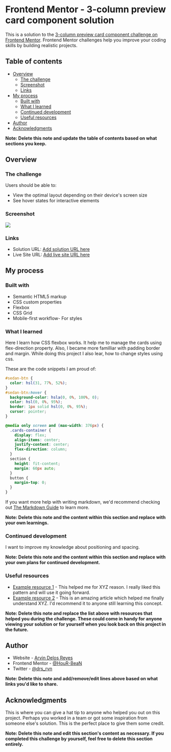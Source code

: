 # Frontend Mentor - 3-column preview card component solution

This is a solution to the [3-column preview card component challenge on Frontend Mentor](https://www.frontendmentor.io/challenges/3column-preview-card-component-pH92eAR2-). Frontend Mentor challenges help you improve your coding skills by building realistic projects. 

## Table of contents

- [Overview](#overview)
  - [The challenge](#the-challenge)
  - [Screenshot](#screenshot)
  - [Links](#links)
- [My process](#my-process)
  - [Built with](#built-with)
  - [What I learned](#what-i-learned)
  - [Continued development](#continued-development)
  - [Useful resources](#useful-resources)
- [Author](#author)
- [Acknowledgments](#acknowledgments)

**Note: Delete this note and update the table of contents based on what sections you keep.**

## Overview

### The challenge

Users should be able to:

- View the optimal layout depending on their device's screen size
- See hover states for interactive elements

### Screenshot

![](./screenshots)

### Links

- Solution URL: [Add solution URL here](https://github.com/HouR-BeaN/3Column.git)
- Live Site URL: [Add live site URL here](hhttps://3-column-tau.vercel.app/)

## My process

### Built with

- Semantic HTML5 markup
- CSS custom properties
- Flexbox
- CSS Grid
- Mobile-first workflow- For styles

### What I learned

Here I learn how CSS flexbox works. It help me to manage the cards using flex-direction property. Also, I became more familliar with padding border and margin. While doing this project I also lear, how to change styles using css.

These are the code snippets I am proud of:

```css
#sedan-btn {
  color: hsl(31, 77%, 52%);
}
#sedan-btn:hover {
  background-color: hsla(0, 0%, 100%, 0);
  color: hsl(0, 0%, 95%);
  border: 1px solid hsl(0, 0%, 95%);
  cursor: pointer;
}

@media only screen and (max-width: 376px) {
  .cards-container {
    display: flex;
    align-items: center;
    justify-content: center;
    flex-direction: column;
  }
  section {
    height: fit-content;
    margin: 60px auto;
  }
  button {
    margin-top: 0;
  }
}
```

If you want more help with writing markdown, we'd recommend checking out [The Markdown Guide](https://www.markdownguide.org/) to learn more.

**Note: Delete this note and the content within this section and replace with your own learnings.**

### Continued development

I want to improve my knowledge about positioning and spacing.

**Note: Delete this note and the content within this section and replace with your own plans for continued development.**

### Useful resources

- [Example resource 1](https://www.example.com) - This helped me for XYZ reason. I really liked this pattern and will use it going forward.
- [Example resource 2](https://www.example.com) - This is an amazing article which helped me finally understand XYZ. I'd recommend it to anyone still learning this concept.

**Note: Delete this note and replace the list above with resources that helped you during the challenge. These could come in handy for anyone viewing your solution or for yourself when you look back on this project in the future.**

## Author

- Website - [Arvin Delos Reyes](https://www.your-site.com)
- Frontend Mentor - [@HouR-BeaN](https://www.frontendmentor.io/profile/HouR-BeaN)
- Twitter - [@drs_rvn](https://www.twitter.com/drs_rvn)

**Note: Delete this note and add/remove/edit lines above based on what links you'd like to share.**

## Acknowledgments

This is where you can give a hat tip to anyone who helped you out on this project. Perhaps you worked in a team or got some inspiration from someone else's solution. This is the perfect place to give them some credit.

**Note: Delete this note and edit this section's content as necessary. If you completed this challenge by yourself, feel free to delete this section entirely.**
